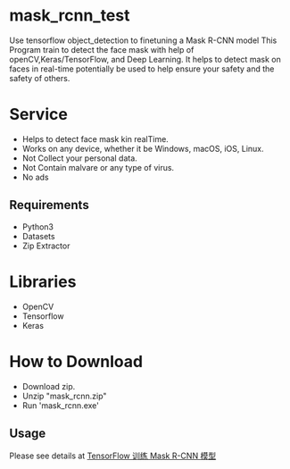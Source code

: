 # mask_rcnn_test
Use tensorflow object_detection to finetuning a Mask R-CNN model
This Program train to detect the face mask with help of openCV,Keras/TensorFlow, and Deep Learning.
It helps to detect mask on faces in real-time potentially be used to help ensure your safety and the safety of others.

# Service
- Helps to detect face mask kin realTime.
- Works on any device, whether it be Windows, macOS, iOS, Linux.
- Not Collect your personal data.
- Not Contain malvare or any type of virus.
- No ads

## Requirements
- Python3 
- Datasets 
- Zip Extractor

# Libraries
- OpenCV
- Tensorflow
- Keras

# How to Download
- Download zip.
- Unzip "mask_rcnn.zip"
- Run 'mask_rcnn.exe'

## Usage

Please see details at [TensorFlow 训练 Mask R-CNN 模型](https://www.jianshu.com/p/27e4dc070761)
